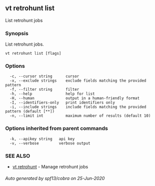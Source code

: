 ## vt retrohunt list

List retrohunt jobs

### Synopsis

List retrohunt jobs.

```
vt retrohunt list [flags]
```

### Options

```
  -c, --cursor string      cursor
  -x, --exclude strings    exclude fields matching the provided pattern
  -f, --filter string      filter
  -h, --help               help for list
  -H, --human              output in a human-friendly format
  -I, --identifiers-only   print identifiers only
  -i, --include strings    include fields matching the provided pattern (default [**])
  -n, --limit int          maximum number of results (default 10)
```

### Options inherited from parent commands

```
  -k, --apikey string   api key
  -v, --verbose         verbose output
```

### SEE ALSO

* [vt retrohunt](vt_retrohunt.md)	 - Manage retrohunt jobs

###### Auto generated by spf13/cobra on 25-Jun-2020
